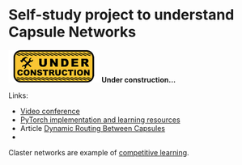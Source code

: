 # Self-study project to understand Capsule Networks

![Under construction](../data/2019.09.25-under-construction-icon.png)
**Under construction...**

Links:
   * [Video conference](https://youtu.be/_-RU9Yoca84)
   * [PyTorch implementation and learning resources](https://github.com/cedrickchee/capsule-net-pytorch#learning-resources)
   * Article [Dynamic Routing Between Capsules](https://arxiv.org/abs/1710.09829)
   * 

Claster networks are example of [competitive learning](https://en.wikipedia.org/wiki/Competitive_learning).
